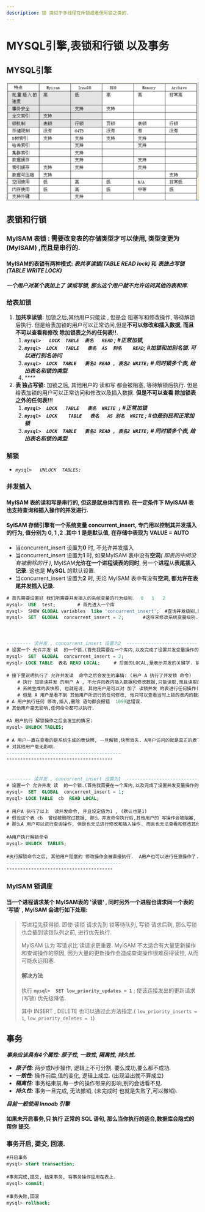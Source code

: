```yaml
---
description: 锁 类似于多线程互斥锁或者信号锁之类的.
---
```


# MYSQL引擎,表锁和行锁 以及事务

## MYSQL引擎

![&#x5B58;&#x50A8;&#x5F15;&#x64CE;&#x53CA;&#x5176;&#x7279;&#x70B9;](.gitbook/assets/ping-mu-kuai-zhao-20190511-09.33.25.png)

## 表锁和行锁

### MyISAM 表锁  : 需要改变表的存储类型才可以使用,  类型变更为\(MyISAM\) ,而且是串行的.

#### MyISAM的表锁有两种模式:  _表共享读锁\(TABLE READ lock\)_  和    _表独占写锁 \(TABLE WRITE LOCK\)_

#### _一个用户对某个表加上了  读或写锁,  那么这个用户就不允许访问其他的表和库._

### 给表加锁 

1. **加共享读锁:** 加锁之后,其他用户只能读  , 但是会 阻塞写和修改操作, 等待解锁后执行. 但是给表加锁的用户可以正常访问,但是**不可以修改和插入数据, 而且不可以查看和修改 除加锁表之外的任何表!!.**
   1.  _**`mysql>   LOCK  TABLE  表名   READ` ;          \#正常加锁,**_
   2. _**`mysql>  LOCK   TABLE   表名  AS  别名    READ`;            \#加锁和加别名锁. 可以进行别名访问**_
   3. _**`mysql>  LOCK  TABLE   表名1 READ , 表名2 WRITE;`       \# 同时锁多个表, 给出表名和锁的类型.**_
   4. _\*\*\*\*_
2. **表 独占写锁:**  加锁之后, 其他用户的  读和写  都会被阻塞, 等待解锁后执行. 但是给表加锁的用户可以正常访问和修改以及插入数据. **但是不可以查看 除加锁表之外的任何表!!!**
   1. _**`mysql>  LOCK   TABLE   表名  WRITE ;`          \#正常加锁**_
   2. _**`mysql>  LOCK    TABLE   表名   AS 别名  WRITE` ;        \#也是别民和正常加锁**_
   3. _**`mysql>  LOCK  TABLE   表名1 READ , 表名2 WRITE;`        \# 同时锁多个表, 给出表名和锁的类型.**_

### 解锁     

* _`mysql>   UNLOCK  TABLES;`_   

### 并发插入

#### MyISAM  表的读和写是串行的,  但这是就总体而言的.  在一定条件下   MyISAM 表也支持查询和插入操作的并发进行.

#### SyISAM 存储引擎有一个系统变量  concurrent\_insert,  专门用以控制其并发插入的行为, 值分别为 0, 1 ,2 .其中 1 是是默认值, 在存储中表现为  VALUE =  AUTO     

* 当concurrent\_insert 设置为**0** 时,  不允许并发插入
* 当concurrent\_insert 设置为**1** 时,  如果MyISAM 表中没有**空洞**_\( 即表的中间没有被删除的行 \)_, MyISAM**允许在一个进程读表的同时**,  另一个**进程**从**表尾插入记录**.  这也是 **MySQL** 的默认设置.
* 当concurrent\_insert  设置为**2** 时, 无论 MyISAM 表中有没有**空洞,  都允许在表尾并发插入记录.**

```sql
# 首先需要设置好 我们所需要并发插入的系统变量的行为级别.  0   1   2
mysql>  USE  test;        # 首先进入一个库
mysql>  SHOW GLOBAL variables  like 'concurrent_insert';  #查询并发级别,默认的 AUTO  = 1;
mysql>  SET  GLOBAL  concurrent_insert = 2;       #这样来修改系统变量级别.



--------- 读并发 , concurrent_insert 设置为2  --------------------------
# 设置一个 允许并发 读  的一个锁.(首先我需要在一个库内,以及完成了设置并发变量操作的值为 2 )
mysql>  SET  GLOBAL  concurrent_insert = 2;
mysql> LOCK TABLE  表名 READ LOCAL;     # 后面的LOCAL,是表示并发的关键字. 前面是读锁

# 接下里说明执行了 允许并发读  命令之后会发生的事情: (用户 A 执行了并发锁 命令)
    # 执行 加锁读并发 的用户 A , 不允许向表内插入数据和修改数据,只能读取,而且读取的是执行命令之后
    # 系统生成的表快照, 也就是说, 其他用户是可以对 加了 读锁并发 的表进行任何操作(增删改查都可以),
    # 但是 A 用户是看不到 其他用户所进行的任何修改, 他只可以查看当时上锁的表内的数据.
# A 用户执行任何 修改,插入,删除 语句都会报错  1099这错误.
# 其他用户毫无影响,任何命令都可以执行.

#A 用户执行 解锁操作之后会发生的情况:
mysql> UNLOCK TABLES;

# A 用户一直在查看的是系统生成的表快照, 一旦解锁,快照消失. A用户访问的就是真正的表了.
# 对其他用户毫无影响.
------------------------------------------
***************************************


--------- 读并发 , concurrent_insert 设置为1  --------------------------
# 设置一个 允许并发 读  的一个锁.(首先我需要在一个库内,以及完成了设置并发变量操作的值为 1 )
mysql>  SET  GLOBAL  concurrent_insert = 1;
mysql> LOCK TABLE  cb  READ LOCAL;

# 用户A 执行了以上  读并发命令, 并且设定值为1 , (默认也是1)
# 假设这个表 cb  曾经被删除过数据, 那么 并发命令执行后,其他用户的 写操作会被阻塞, 读操作可以进行.
# 那么A 用户可以进行查询操作, 但是也无法进行修改和插入操作. 而且也无法查看和修改其他表.

#A用户执行解锁命令
mysql> UNLOCK  TABLES;

#执行解锁命令之后, 其他用户阻塞的 修改操作会被直接执行.  A用户也可以进行任意操作了.
------------------------------------------
***************************************
```

### MyISAM  锁调度

#### 当一个进程请求某个 MyISAM表的 '读锁' ,  同时另外一个进程也请求同一个表的 '写锁' , MyISAM 会进行如下处理:

> 写进程先获得锁.   即使 读锁 请求先到 锁等待队列, 写锁 请求后到,  那么写锁也会插到读锁队列之前, 进行优先执行.           
>
> MyISAM  认为 写请求比 读请求更重要.  MyISAM 不太适合有大量更新操作和查询操作的原因, 因为大量的更新操作会造成查询操作很难获得读锁, 从而可能永远阻塞.
>
> #### 解决方法
>
> 执行 **`mysql>  SET low_priority_updates = 1`** ;        使该连接发出的更新请求\(写锁\) 优先级降低. 
>
> 其中  INSERT , DELETE 也可以通过此方法指定.\(  `low_priority_inserts = 1`,   `low_priority_deletes = 1`\)



## 事务

_**事务应该具有4个属性:  原子性, 一致性, 隔离性, 持久性.**_

* _**原子性:**_   两步或N步操作, 逻辑上不可分割. 要么成功,要么都不成功.
* _**一致性:**_   操作前后,值的变化, 逻辑上成立. \(出现溢出就不算成立\)
* _**隔离性:**_ 事务结束前,每一步的操作带来的影响,别的会话看不见.
* _**持久性:**_  事务一旦完成, 无法撤销, \(未完成时 也就是失败了,可以撤销\).

_**目前一般使用 Innodb 引擎**_ 

#### 如果未开启事务,只 执行 正常的 SQL 语句, 那么当你执行的适合,数据库会隐式的帮你 提交.

### 事务开启, 提交, 回滚.

```sql
#开启事务
mysql> start transaction;

#事务完成,提交, 结束事务, 将事务操作应用在表上.
mysql> commit;

#事务失败,回滚
mysql> rollback;
```



